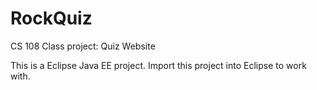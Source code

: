 RockQuiz
========

CS 108 Class project: Quiz Website

This is a Eclipse Java EE project. Import this project into Eclipse to work with.
